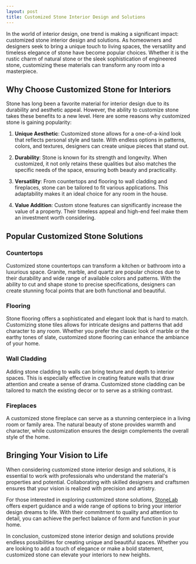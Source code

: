 ```yaml
---
layout: post
title: Customized Stone Interior Design and Solutions
---
```



In the world of interior design, one trend is making a significant impact: customized stone interior design and solutions. As homeowners and designers seek to bring a unique touch to living spaces, the versatility and timeless elegance of stone have become popular choices. Whether it is the rustic charm of natural stone or the sleek sophistication of engineered stone, customizing these materials can transform any room into a masterpiece.

## Why Choose Customized Stone for Interiors

Stone has long been a favorite material for interior design due to its durability and aesthetic appeal. However, the ability to customize stone takes these benefits to a new level. Here are some reasons why customized stone is gaining popularity:

1. **Unique Aesthetic**: Customized stone allows for a one-of-a-kind look that reflects personal style and taste. With endless options in patterns, colors, and textures, designers can create unique pieces that stand out.

2. **Durability**: Stone is known for its strength and longevity. When customized, it not only retains these qualities but also matches the specific needs of the space, ensuring both beauty and practicality.

3. **Versatility**: From countertops and flooring to wall cladding and fireplaces, stone can be tailored to fit various applications. This adaptability makes it an ideal choice for any room in the house.

4. **Value Addition**: Custom stone features can significantly increase the value of a property. Their timeless appeal and high-end feel make them an investment worth considering.

## Popular Customized Stone Solutions

### Countertops

Customized stone countertops can transform a kitchen or bathroom into a luxurious space. Granite, marble, and quartz are popular choices due to their durability and wide range of available colors and patterns. With the ability to cut and shape stone to precise specifications, designers can create stunning focal points that are both functional and beautiful.

### Flooring

Stone flooring offers a sophisticated and elegant look that is hard to match. Customizing stone tiles allows for intricate designs and patterns that add character to any room. Whether you prefer the classic look of marble or the earthy tones of slate, customized stone flooring can enhance the ambiance of your home.

### Wall Cladding

Adding stone cladding to walls can bring texture and depth to interior spaces. This is especially effective in creating feature walls that draw attention and create a sense of drama. Customized stone cladding can be tailored to match the existing decor or to serve as a striking contrast.

### Fireplaces

A customized stone fireplace can serve as a stunning centerpiece in a living room or family area. The natural beauty of stone provides warmth and character, while customization ensures the design complements the overall style of the home.

## Bringing Your Vision to Life

When considering customized stone interior design and solutions, it is essential to work with professionals who understand the material's properties and potential. Collaborating with skilled designers and craftsmen ensures that your vision is realized with precision and artistry.

For those interested in exploring customized stone solutions, [StoneLab](http://stonelab.se/) offers expert guidance and a wide range of options to bring your interior design dreams to life. With their commitment to quality and attention to detail, you can achieve the perfect balance of form and function in your home.

In conclusion, customized stone interior design and solutions provide endless possibilities for creating unique and beautiful spaces. Whether you are looking to add a touch of elegance or make a bold statement, customized stone can elevate your interiors to new heights.